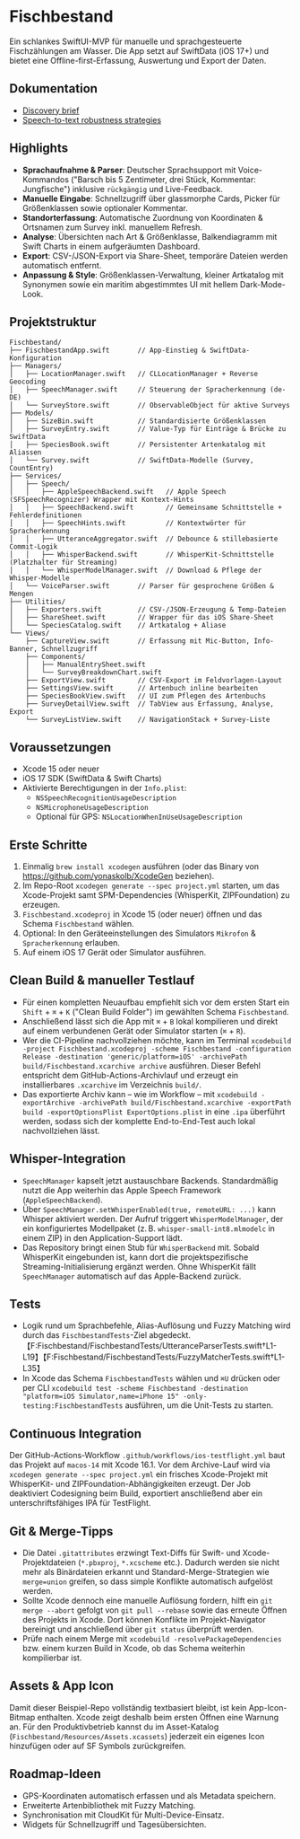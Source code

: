 # Fischbestand

Ein schlankes SwiftUI-MVP für manuelle und sprachgesteuerte Fischzählungen am Wasser. Die App setzt auf SwiftData (iOS 17+) und bietet eine Offline-first-Erfassung, Auswertung und Export der Daten.

## Dokumentation

- [Discovery brief](docs/Discovery.md)
- [Speech-to-text robustness strategies](docs/SpeechToTextEnhancements.md)

## Highlights

- **Sprachaufnahme & Parser**: Deutscher Sprachsupport mit Voice-Kommandos ("Barsch bis 5 Zentimeter, drei Stück, Kommentar: Jungfische") inklusive `rückgängig` und Live-Feedback.
- **Manuelle Eingabe**: Schnellzugriff über glassmorphe Cards, Picker für Größenklassen sowie optionaler Kommentar.
- **Standorterfassung**: Automatische Zuordnung von Koordinaten & Ortsnamen zum Survey inkl. manuellem Refresh.
- **Analyse**: Übersichten nach Art & Größenklasse, Balkendiagramm mit Swift Charts in einem aufgeräumten Dashboard.
- **Export**: CSV-/JSON-Export via Share-Sheet, temporäre Dateien werden automatisch entfernt.
- **Anpassung & Style**: Größenklassen-Verwaltung, kleiner Artkatalog mit Synonymen sowie ein maritim abgestimmtes UI mit hellem Dark-Mode-Look.

## Projektstruktur

```
Fischbestand/
├── FischbestandApp.swift       // App-Einstieg & SwiftData-Konfiguration
├── Managers/
│   ├── LocationManager.swift   // CLLocationManager + Reverse Geocoding
│   ├── SpeechManager.swift     // Steuerung der Spracherkennung (de-DE)
│   └── SurveyStore.swift       // ObservableObject für aktive Surveys
├── Models/
│   ├── SizeBin.swift           // Standardisierte Größenklassen
│   ├── SurveyEntry.swift       // Value-Typ für Einträge & Brücke zu SwiftData
│   ├── SpeciesBook.swift       // Persistenter Artenkatalog mit Aliassen
│   └── Survey.swift            // SwiftData-Modelle (Survey, CountEntry)
├── Services/
│   ├── Speech/
│   │   ├── AppleSpeechBackend.swift   // Apple Speech (SFSpeechRecognizer) Wrapper mit Kontext-Hints
│   │   ├── SpeechBackend.swift        // Gemeinsame Schnittstelle + Fehlerdefinitionen
│   │   ├── SpeechHints.swift          // Kontextwörter für Spracherkennung
│   │   ├── UtteranceAggregator.swift  // Debounce & stillebasierte Commit-Logik
│   │   ├── WhisperBackend.swift       // WhisperKit-Schnittstelle (Platzhalter für Streaming)
│   │   └── WhisperModelManager.swift  // Download & Pflege der Whisper-Modelle
│   └── VoiceParser.swift       // Parser für gesprochene Größen & Mengen
├── Utilities/
│   ├── Exporters.swift         // CSV-/JSON-Erzeugung & Temp-Dateien
│   ├── ShareSheet.swift        // Wrapper für das iOS Share-Sheet
│   └── SpeciesCatalog.swift    // Artkatalog + Aliase
└── Views/
    ├── CaptureView.swift       // Erfassung mit Mic-Button, Info-Banner, Schnellzugriff
    ├── Components/
    │   ├── ManualEntrySheet.swift
    │   └── SurveyBreakdownChart.swift
    ├── ExportView.swift        // CSV-Export im Feldvorlagen-Layout
    ├── SettingsView.swift      // Artenbuch inline bearbeiten
    ├── SpeciesBookView.swift   // UI zum Pflegen des Artenbuchs
    ├── SurveyDetailView.swift  // TabView aus Erfassung, Analyse, Export
    └── SurveyListView.swift    // NavigationStack + Survey-Liste
```

## Voraussetzungen

- Xcode 15 oder neuer
- iOS 17 SDK (SwiftData & Swift Charts)
- Aktivierte Berechtigungen in der `Info.plist`:
  - `NSSpeechRecognitionUsageDescription`
  - `NSMicrophoneUsageDescription`
  - Optional für GPS: `NSLocationWhenInUseUsageDescription`

## Erste Schritte

1. Einmalig `brew install xcodegen` ausführen (oder das Binary von <https://github.com/yonaskolb/XcodeGen> beziehen).
2. Im Repo-Root `xcodegen generate --spec project.yml` starten, um das Xcode-Projekt samt SPM-Dependencies (WhisperKit, ZIPFoundation) zu erzeugen.
3. `Fischbestand.xcodeproj` in Xcode 15 (oder neuer) öffnen und das Schema `Fischbestand` wählen.
4. Optional: In den Geräteeinstellungen des Simulators `Mikrofon` & `Spracherkennung` erlauben.
5. Auf einem iOS 17 Gerät oder Simulator ausführen.

## Clean Build & manueller Testlauf

- Für einen kompletten Neuaufbau empfiehlt sich vor dem ersten Start ein `Shift` + `⌘` + `K` ("Clean Build Folder") im gewählten Schema `Fischbestand`.
- Anschließend lässt sich die App mit `⌘` + `B` lokal kompilieren und direkt auf einem verbundenen Gerät oder Simulator starten (`⌘` + `R`).
- Wer die CI-Pipeline nachvollziehen möchte, kann im Terminal `xcodebuild -project Fischbestand.xcodeproj -scheme Fischbestand -configuration Release -destination 'generic/platform=iOS' -archivePath build/Fischbestand.xcarchive archive` ausführen. Dieser Befehl entspricht dem GitHub-Actions-Archivlauf und erzeugt ein installierbares `.xcarchive` im Verzeichnis `build/`.
- Das exportierte Archiv kann – wie im Workflow – mit `xcodebuild -exportArchive -archivePath build/Fischbestand.xcarchive -exportPath build -exportOptionsPlist ExportOptions.plist` in eine `.ipa` überführt werden, sodass sich der komplette End-to-End-Test auch lokal nachvollziehen lässt.

## Whisper-Integration

- `SpeechManager` kapselt jetzt austauschbare Backends. Standardmäßig nutzt die App weiterhin das Apple Speech Framework (`AppleSpeechBackend`).
- Über `SpeechManager.setWhisperEnabled(true, remoteURL: ...)` kann Whisper aktiviert werden. Der Aufruf triggert `WhisperModelManager`, der ein konfiguriertes Modellpaket (z. B. `whisper-small-int8.mlmodelc` in einem ZIP) in den Application-Support lädt.
- Das Repository bringt einen Stub für `WhisperBackend` mit. Sobald WhisperKit eingebunden ist, kann dort die projektspezifische Streaming-Initialisierung ergänzt werden. Ohne WhisperKit fällt `SpeechManager` automatisch auf das Apple-Backend zurück.

## Tests

- Logik rund um Sprachbefehle, Alias-Auflösung und Fuzzy Matching wird durch das `FischbestandTests`-Ziel abgedeckt.【F:Fischbestand/FischbestandTests/UtteranceParserTests.swift†L1-L19】【F:Fischbestand/FischbestandTests/FuzzyMatcherTests.swift†L1-L35】
- In Xcode das Schema `FischbestandTests` wählen und `⌘U` drücken oder per CLI `xcodebuild test -scheme Fischbestand -destination "platform=iOS Simulator,name=iPhone 15" -only-testing:FischbestandTests` ausführen, um die Unit-Tests zu starten.

## Continuous Integration

Der GitHub-Actions-Workflow `.github/workflows/ios-testflight.yml` baut das Projekt auf `macos-14` mit Xcode 16.1. Vor dem Archive-Lauf wird via `xcodegen generate --spec project.yml` ein frisches Xcode-Projekt mit WhisperKit- und ZIPFoundation-Abhängigkeiten erzeugt. Der Job deaktiviert Codesigning beim Build, exportiert anschließend aber ein unterschriftsfähiges IPA für TestFlight.

## Git & Merge-Tipps

- Die Datei `.gitattributes` erzwingt Text-Diffs für Swift- und Xcode-Projektdateien (`*.pbxproj`, `*.xcscheme` etc.). Dadurch werden sie nicht mehr als Binärdateien erkannt und Standard-Merge-Strategien wie `merge=union` greifen, so dass simple Konflikte automatisch aufgelöst werden.
- Sollte Xcode dennoch eine manuelle Auflösung fordern, hilft ein `git merge --abort` gefolgt von `git pull --rebase` sowie das erneute Öffnen des Projekts in Xcode. Dort können Konflikte im Projekt-Navigator bereinigt und anschließend über `git status` überprüft werden.
- Prüfe nach einem Merge mit `xcodebuild -resolvePackageDependencies` bzw. einem kurzen Build in Xcode, ob das Schema weiterhin kompilierbar ist.

## Assets & App Icon

Damit dieser Beispiel-Repo vollständig textbasiert bleibt, ist kein App-Icon-Bitmap enthalten. Xcode zeigt deshalb beim ersten Öffnen eine Warnung an. Für den Produktivbetrieb kannst du im Asset-Katalog (`Fischbestand/Resources/Assets.xcassets`) jederzeit ein eigenes Icon hinzufügen oder auf SF Symbols zurückgreifen.

## Roadmap-Ideen

- GPS-Koordinaten automatisch erfassen und als Metadata speichern.
- Erweiterte Artenbibliothek mit Fuzzy Matching.
- Synchronisation mit CloudKit für Multi-Device-Einsatz.
- Widgets für Schnellzugriff und Tagesübersichten.
